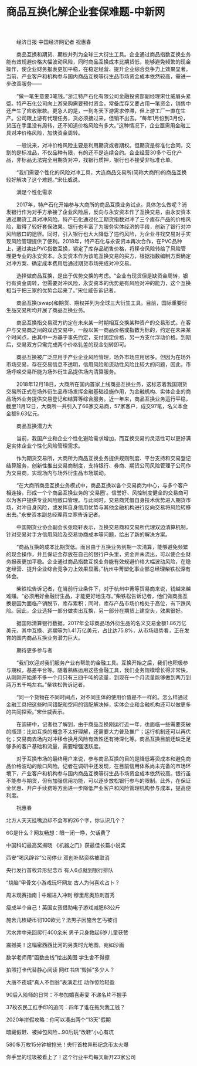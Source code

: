 # 商品互换化解企业套保难题-中新网

　　

　　经济日报·中国经济网记者 祝惠春

　　商品互换和期货、期权并列为全球三大衍生工具。企业通过商品指数互换业务能有效规避价格大幅波动风险，同时商品互换成本比期货低，能够避免频繁的现金操作，使企业财务报表更加平稳，在稳定经营、提升企业综合竞争力上效果显著。当前，产业客户和机构参与国内商品互换等衍生品市场资金成本依然较高，需进一步改善服务——

　　“做一笔生意要3笔钱。”浙江特产石化有限公司金融投资部副经理宋仕威眉头紧蹙。特产石化公司向上游采购需要预付资金，常备库存又要占用一笔资金，销售中还产生了应收账款。更急人的是，一到冬天下游需求停滞，但上游工厂一直在生产。公司跟上游有代理任务，货必须接过来，但销不出去。“每年1月份到3月份，货压在手里没有周转，还不知道价格风险有多大。”这种情况下，企业亟需用金融工具对冲价格风险，加快资金周转。

　　一般说来，对冲价格风险主要是利用期货或者期权。但期货是标准化合同，交割的是标准品，不仅品种有限，有的还不是连续合约。企业经营30多个石化产品，非标品无法完全用期货对冲，找银行质押，银行也不接受非标准仓单。

　　“我们需要个性化的风险对冲工具，大连商品交易所(简称大商所)的商品互换较好解决了这个难题。”宋仕威说。

　　满足个性化需求

　　2017年，特产石化开始参与大商所的商品互换业务试点。具体怎么做呢？浦发银行作为对手方承接了企业风险后，反向与永安资本作了互换交易，由永安资本通过期货工具对冲风险。特产石化通过化工期货指数对冲了三个库存产品的价格风险，取得了较好套保效果。银行也丰富了为服务实体经济的手段，创新了银行对冲风险敞口的途径。同时，引入银行也大大降低了违约风险，为企业寻找交易对手实现风险管理提供了便利。2018年，特产石化与永安资本再次合作，在PVC品种上，通过卖出PVC指数互换，锁定了库存品销售价格，将移仓风险转给了风险管理更专业的永安资本。永安资本作为该笔互换交易的买方，根据指数编制方案确定对冲方案、确定成本费用后通过期货市场完成对冲交易。

　　选择做商品互换，是出于优势交换的考虑。“企业有现货但是缺资金周转，银行有资金周转，但需要对冲风险，永安资本的优势是有风险对冲的能力，这个互换相当于把三家的优势合起来了。”宋仕威告诉记者。

　　商品互换(swap)和期货、期权并列为全球三大衍生工具。目前，国际重要衍生品交易所均开展了商品互换业务。

　　商品互换指交易双方约定在未来某一时期相互交换某种资产的交易形式。在客户与交易商之间的双边交易中，一般以某一商品价格或指数为标的，约定在未来某个时间点，由其中一方基于事先约定，支付固定价格，另一方支付浮动价格。到期后，交易双方只需完成两个价格轧差的现金划转即可。

　　商品互换被广泛应用于产业企业风险管理，场外市场应用居多。但因为在场外市场交易，存在交易信息不透明，信用风险和流动性风险比较大的问题，因此，市场呼唤交易所能为场外衍生品提供场内清算服务。

　　2018年12月18日，大商所在国内首家上线商品互换业务，这标志着我国期货交易所正式在场外衍生品市场发挥金融基础设施作用，为金融机构、实体企业的商品场外业务提供交易登记和结算等综合服务。近一年来，商品互换业务运行平稳，截至11月12日，大商所一共引入了66家交易商，57家客户，成交97笔，名义本金金额9.63亿元。

　　商品互换潜力大

　　当前，我国产业和企业个性化避险需求增加，而互换交易的灵活性可以更好满足实体企业个性化风险管理需求。

　　作为期货交易所，大商所为商品互换业务提供规则制度、平台支持和交易登记结算服务，创新性推出交易商制度，支持银行、券商、期货公司风险管理子公司作为交易商，实现场内与场外衍生品市场联动。

　　“在大商所商品互换业务模式中，商品互换以各个交易商为中心，与多个客户相连接，形成一个个商品互换业务的‘交易圈’。信誉好、风控制度健全的交易商可以为客户提供专业风险敞口管理。与此同时，交易商凭借自身技术优势进入期货市场，对冲自身风险，或发挥自身信用优势与其他金融机构进行反向交易将风险转移出去。”永安资本副总经理蒋立寒告诉记者。

　　中国期货业协会副会长张晓轩表示，互换交易商和交易所代理双边清算机制，针对交易对手方信用风险及交易协商成本等问题，给出了新的解决方案。

　　“商品互换的成本比期货低。而且由于互换业务到期一次清算，能够避免频繁的现金操作，并且保证金存放在自己的银行户头里，资金并未流出，可以使企业财务报表更加平稳。企业通过商品指数互换业务能有效规避价格大幅波动风险，在稳定经营、提升企业综合竞争力上效果显著。”杭州中菁塑化事业部总经理柴铁松深有体会。

　　柴铁松告诉记者，在当前行业条件下，对于杭州中菁等贸易商来说，钱越来越难赚。“必须用好金融衍生品，才能更好地生存。”柴铁松告诉记者，他们做商品互换是因为面临产销脱节，库存累积；同时，库存产品市场价格处于高位，有下跌风险。因此，企业选择一部分做卖出互换，另一部分在期货上建空头，效果很好。

　　据国际清算银行数据，2017年全球商品场外衍生品的名义交易金额1.86万亿美元，其中互换、远期等为1.41万亿美元，占比达75.8%，从市场趋势看，正在发育的国内商品互换业务潜力巨大。

　　期待更多参与者

　　“我们欢迎对我们服务产业有帮助的金融工具。互换开始之后，我们也积极参与期权，基差平台等。随着熟练运用这些金融工具，我们业务规模增长得非常快。从刚刚开始差不多一个月只有三四千吨的流量，到现在一个月流量能够做到两万到两万五千吨左右。”柴铁松告诉记者。

　　“同一个货物在不同时间点，对不同主体的使用价值是不一样的。怎么样通过金融工具把这些时间错配和空间的错配解决掉，实体企业和金融机构还可以做更多的共同探索。”宋仕威表示。

　　在调研中，记者也了解到，由于商品互换刚运行近一年，也面临一些需要突破的瓶颈：比如互换的概念不太好理解，还需要大力普及推广；运行机制还可以再优化；交易商去场内对冲移仓换月风险有效性还有待深化等。商品互换目前还缺乏足够多的客户基础和流量，需要增强活跃度。

　　对于互换市场的最终用户来说，参与商品互换的目的是降低筹资成本和避免商品价格波动的敞口风险。记者在调研中还发现，在目前信用体系尚未完备的市场环境下，产业客户和机构参与国内商品互换等衍生品市场资金成本依然较高。银行虽不能参与期货，但有加强信用功能，可以逐步放松银行参与的限制。此外，在保证金优惠、开户手续费等方面进一步降低产业客户和风险管理机构参与成本，提高便利度。

　　祝惠春

北方人天天挂嘴边却不会写的26个字，你认识几个？

6G是什么？网友畅想：眼一闭一睁，欠话费了

中国科幻最高奖揭晓 《机器之门》获最佳长篇小说奖

西安“喝风辟谷”公司停业 双创补贴资格被取消

央行发行首枚异形纪念币 有人6点就到银行排队

“烧脑”甲骨文小游戏玩坏网友 古人为何喜欢占卜？

周末观赛指南 | 中超进入冲刺 穆里尼奥热刺首秀

瘦成半个自己！英国女孩借助电子游戏减肥63公斤

施舍几枚硬币罚100欧元？法男子因施舍乞丐被罚

污水井中来回爬行400余米 男子只身救起6岁儿童获赞

震撼美！这幅密西西比河的另类时光地图，宛如沙画

数学老师用“函数曲线”绘出美图 学生舍不得擦

拍照打卡代替静心阅读 网红书店“毁掉”多少人？

大唐不夜城“真人不倒翁”表演走红 动作惊险轻盈

90后入殓师的日常：不参加婚喜寿宴 不递名片不握手

37枚农民工红手印的追问：四年了谁在拖欠我工钱？

2020年拼假攻略：你可以凑出两个“13天”假期

暗藏假鞋、被掉包风险…90后玩“改鞋”小心有坑

580多万枚15分钟被抢光！央行首枚异形纪念币太火爆

你手里的垃圾被看上了！这个行业平均每天新开23家公司
